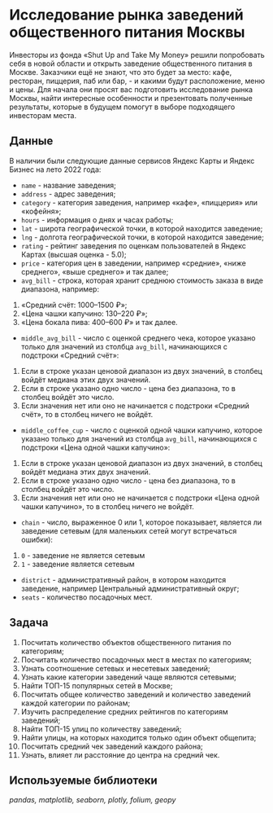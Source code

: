 # Исследование рынка заведений общественного питания Москвы

Инвесторы из фонда «Shut Up and Take My Money» решили попробовать себя в новой области и открыть заведение общественного питания в Москве. Заказчики ещё не знают, что это будет за место: кафе, ресторан, пиццерия, паб или бар, - и какими будут расположение, меню и цены.
Для начала они просят вас подготовить исследование рынка Москвы, найти интересные особенности и презентовать полученные результаты, которые в будущем помогут в выборе подходящего инвесторам места.


## Данные


В наличии были следующие данные сервисов Яндекс Карты и Яндекс Бизнес на лето 2022 года:
- `name` - название заведения;
- `address` - адрес заведения;
- `category` - категория заведения, например «кафе», «пиццерия» или «кофейня»;
- `hours` - информация о днях и часах работы;
- `lat` - широта географической точки, в которой находится заведение;
- `lng` - долгота географической точки, в которой находится заведение;
- `rating` - рейтинг заведения по оценкам пользователей в Яндекс Картах (высшая оценка - 5.0);
- `price` - категория цен в заведении, например «средние», «ниже среднего», «выше среднего» и так далее;
- `avg_bill` - строка, которая хранит среднюю стоимость заказа в виде диапазона, например:
1. «Средний счёт: 1000–1500 ₽»;
2. «Цена чашки капучино: 130–220 ₽»;
3. «Цена бокала пива: 400–600 ₽» и так далее.
- `middle_avg_bill` - число с оценкой среднего чека, которое указано только для значений из столбца `avg_bill`, начинающихся с подстроки «Средний счёт»:
1. Если в строке указан ценовой диапазон из двух значений, в столбец войдёт медиана этих двух значений.
2. Если в строке указано одно число - цена без диапазона, то в столбец войдёт это число.
3. Если значения нет или оно не начинается с подстроки «Средний счёт», то в столбец ничего не войдёт.
- `middle_coffee_cup` - число с оценкой одной чашки капучино, которое указано только для значений из столбца `avg_bill`, начинающихся с подстроки «Цена одной чашки капучино»:
1. Если в строке указан ценовой диапазон из двух значений, в столбец войдёт медиана этих двух значений.
2. Если в строке указано одно число - цена без диапазона, то в столбец войдёт это число.
3. Если значения нет или оно не начинается с подстроки «Цена одной чашки капучино», то в столбец ничего не войдёт.
- `chain` - число, выраженное 0 или 1, которое показывает, является ли заведение сетевым (для маленьких сетей могут встречаться ошибки):
1. `0` - заведение не является сетевым
2. `1` - заведение является сетевым
- `district` - административный район, в котором находится заведение, например Центральный административный округ;
- `seats` - количество посадочных мест.


## Задача

1. Посчитать количество объектов общественного питания по категориям;
2. Посчитать количество посадочных мест в местах по категориям;
3. Узнать соотношение сетевых и несетевых заведений;
4. Узнать какие категории заведений чаще являются сетевыми;
5. Найти ТОП-15 популярных сетей в Москве;
6. Посчитать общее количество заведений и количество заведений каждой категории по районам;
7. Изучить распределение средних рейтингов по категориям заведений;
8. Найти ТОП-15 улиц по количеству заведений;
9. Найти улицы, на которых находится только один объект общепита;
10. Посчитать средний чек заведений каждого района;
11. Узнать, влияет ли расстояние до центра на средний чек.


## Используемые библиотеки
*pandas, matplotlib, seaborn, plotly, folium, geopy*